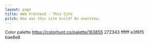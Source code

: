 ```yaml
---
layout: page
title: Web Frontend - This Site
pitch: How was this site build? An overview.
---
```


Color palette
https://colorhunt.co/palette/163855
272343
ffffff
e3f6f5
bae8e8
